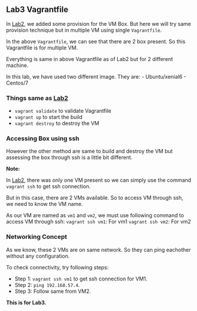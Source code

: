 ## Lab3 Vagrantfile
In [Lab2](https://github.com/TheSpiritMan/DevOps-Project/tree/main/01%20Vagrant/Lab2%20-%20More%20Advanced%20Vagrantfile), we added some provision for the VM Box.
But here we will try same provision technique but in multiple VM using single `Vagrantfile`.

In the above `Vagrantfile`, we can see that there are 2 box present.
So this Vagrantfile is for multiple VM.

Everything is same in above Vagrantfile as of Lab2 but for 2 different machine.

In this lab, we have used two different image. They are:
    - Ubuntu/xenial6
    - Centos/7


### Things same as [Lab2](https://github.com/TheSpiritMan/DevOps-Project/tree/main/01%20Vagrant/Lab2)
- `vagrant validate` to validate Vagrantfile
- `vagrant up` to start the build
- `vagrant destroy` to destroy the VM

### Accessing Box using ssh
However the other method are same to build and destroy the VM but assessing the box through ssh is a little bit different.

<b>Note:</b> 

In [Lab2](https://github.com/TheSpiritMan/DevOps-Project/tree/main/01%20Vagrant/Lab2), there was only one VM present so we can simply use the command `vagrant ssh` to get ssh connection.

But in this case, there are 2 VMs available. So to access VM through ssh, we need to know the VM name.

As our VM are named as `vm1` and `vm2`, we must use following command to access VM through ssh:
`vagrant ssh vm1`: For vm1
`vagrant ssh vm2`: For vm2


### Networking Concept
As we know, these 2 VMs are on same network. So they can ping eachother without any configuration.

To check connectivity, try following steps:
- Step 1: `vagrant ssh vm1` to get ssh connection for VM1.
- Step 2: `ping 192.168.57.4`.
- Step 3: Follow same from VM2.

<b>This is for Lab3.</b>